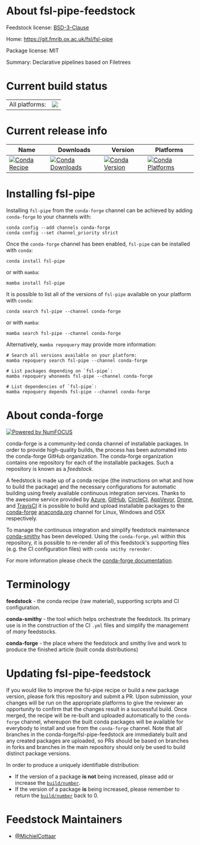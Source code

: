 About fsl-pipe-feedstock
========================

Feedstock license: [BSD-3-Clause](https://github.com/conda-forge/fsl-pipe-feedstock/blob/main/LICENSE.txt)

Home: https://git.fmrib.ox.ac.uk/fsl/fsl-pipe

Package license: MIT

Summary: Declarative pipelines based on Filetrees

Current build status
====================


<table><tr><td>All platforms:</td>
    <td>
      <a href="https://dev.azure.com/conda-forge/feedstock-builds/_build/latest?definitionId=18996&branchName=main">
        <img src="https://dev.azure.com/conda-forge/feedstock-builds/_apis/build/status/fsl-pipe-feedstock?branchName=main">
      </a>
    </td>
  </tr>
</table>

Current release info
====================

| Name | Downloads | Version | Platforms |
| --- | --- | --- | --- |
| [![Conda Recipe](https://img.shields.io/badge/recipe-fsl--pipe-green.svg)](https://anaconda.org/conda-forge/fsl-pipe) | [![Conda Downloads](https://img.shields.io/conda/dn/conda-forge/fsl-pipe.svg)](https://anaconda.org/conda-forge/fsl-pipe) | [![Conda Version](https://img.shields.io/conda/vn/conda-forge/fsl-pipe.svg)](https://anaconda.org/conda-forge/fsl-pipe) | [![Conda Platforms](https://img.shields.io/conda/pn/conda-forge/fsl-pipe.svg)](https://anaconda.org/conda-forge/fsl-pipe) |

Installing fsl-pipe
===================

Installing `fsl-pipe` from the `conda-forge` channel can be achieved by adding `conda-forge` to your channels with:

```
conda config --add channels conda-forge
conda config --set channel_priority strict
```

Once the `conda-forge` channel has been enabled, `fsl-pipe` can be installed with `conda`:

```
conda install fsl-pipe
```

or with `mamba`:

```
mamba install fsl-pipe
```

It is possible to list all of the versions of `fsl-pipe` available on your platform with `conda`:

```
conda search fsl-pipe --channel conda-forge
```

or with `mamba`:

```
mamba search fsl-pipe --channel conda-forge
```

Alternatively, `mamba repoquery` may provide more information:

```
# Search all versions available on your platform:
mamba repoquery search fsl-pipe --channel conda-forge

# List packages depending on `fsl-pipe`:
mamba repoquery whoneeds fsl-pipe --channel conda-forge

# List dependencies of `fsl-pipe`:
mamba repoquery depends fsl-pipe --channel conda-forge
```


About conda-forge
=================

[![Powered by
NumFOCUS](https://img.shields.io/badge/powered%20by-NumFOCUS-orange.svg?style=flat&colorA=E1523D&colorB=007D8A)](https://numfocus.org)

conda-forge is a community-led conda channel of installable packages.
In order to provide high-quality builds, the process has been automated into the
conda-forge GitHub organization. The conda-forge organization contains one repository
for each of the installable packages. Such a repository is known as a *feedstock*.

A feedstock is made up of a conda recipe (the instructions on what and how to build
the package) and the necessary configurations for automatic building using freely
available continuous integration services. Thanks to the awesome service provided by
[Azure](https://azure.microsoft.com/en-us/services/devops/), [GitHub](https://github.com/),
[CircleCI](https://circleci.com/), [AppVeyor](https://www.appveyor.com/),
[Drone](https://cloud.drone.io/welcome), and [TravisCI](https://travis-ci.com/)
it is possible to build and upload installable packages to the
[conda-forge](https://anaconda.org/conda-forge) [anaconda.org](https://anaconda.org/)
channel for Linux, Windows and OSX respectively.

To manage the continuous integration and simplify feedstock maintenance
[conda-smithy](https://github.com/conda-forge/conda-smithy) has been developed.
Using the ``conda-forge.yml`` within this repository, it is possible to re-render all of
this feedstock's supporting files (e.g. the CI configuration files) with ``conda smithy rerender``.

For more information please check the [conda-forge documentation](https://conda-forge.org/docs/).

Terminology
===========

**feedstock** - the conda recipe (raw material), supporting scripts and CI configuration.

**conda-smithy** - the tool which helps orchestrate the feedstock.
                   Its primary use is in the construction of the CI ``.yml`` files
                   and simplify the management of *many* feedstocks.

**conda-forge** - the place where the feedstock and smithy live and work to
                  produce the finished article (built conda distributions)


Updating fsl-pipe-feedstock
===========================

If you would like to improve the fsl-pipe recipe or build a new
package version, please fork this repository and submit a PR. Upon submission,
your changes will be run on the appropriate platforms to give the reviewer an
opportunity to confirm that the changes result in a successful build. Once
merged, the recipe will be re-built and uploaded automatically to the
`conda-forge` channel, whereupon the built conda packages will be available for
everybody to install and use from the `conda-forge` channel.
Note that all branches in the conda-forge/fsl-pipe-feedstock are
immediately built and any created packages are uploaded, so PRs should be based
on branches in forks and branches in the main repository should only be used to
build distinct package versions.

In order to produce a uniquely identifiable distribution:
 * If the version of a package **is not** being increased, please add or increase
   the [``build/number``](https://docs.conda.io/projects/conda-build/en/latest/resources/define-metadata.html#build-number-and-string).
 * If the version of a package **is** being increased, please remember to return
   the [``build/number``](https://docs.conda.io/projects/conda-build/en/latest/resources/define-metadata.html#build-number-and-string)
   back to 0.

Feedstock Maintainers
=====================

* [@MichielCottaar](https://github.com/MichielCottaar/)

